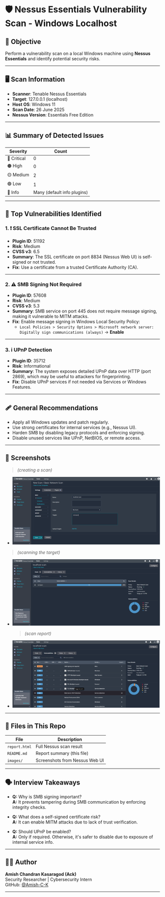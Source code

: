 # 🛡️ Nessus Essentials Vulnerability Scan - Windows Localhost

## 📌 Objective
Perform a vulnerability scan on a local Windows machine using **Nessus Essentials** and identify potential security risks.

---

## 🖥️ Scan Information

- **Scanner**: Tenable Nessus Essentials
- **Target**: 127.0.0.1 (localhost)
- **Host OS**: Windows 11
- **Scan Date**: 26 June 2025
- **Nessus Version**: Essentials Free Edition

---

## 📊 Summary of Detected Issues

| Severity  | Count |
|-----------|-------|
| 🔴 Critical | 0     |
| 🟠 High     | 0     |
| 🟡 Medium   | 2     |
| 🟢 Low      | 1     |
| 🧪 Info     | Many (default info plugins)

---

## 🚨 Top Vulnerabilities Identified

### 1. ❗ **SSL Certificate Cannot Be Trusted**
- **Plugin ID**: 51192
- **Risk**: Medium
- **CVSS v3**: 6.5
- **Summary**: The SSL certificate on port 8834 (Nessus Web UI) is self-signed or not trusted.
- **Fix**: Use a certificate from a trusted Certificate Authority (CA).

---

### 2. ⚠️ **SMB Signing Not Required**
- **Plugin ID**: 57608
- **Risk**: Medium
- **CVSS v3**: 5.3
- **Summary**: SMB service on port 445 does not require message signing, making it vulnerable to MITM attacks.
- **Fix**: Enable message signing in Windows Local Security Policy:
  - `Local Policies > Security Options > Microsoft network server: Digitally sign communications (always)` → **Enable**

---

### 3. ℹ️ **UPnP Detection**
- **Plugin ID**: 35712
- **Risk**: Informational
- **Summary**: The system exposes detailed UPnP data over HTTP (port 2869), which may be useful to attackers for fingerprinting.
- **Fix**: Disable UPnP services if not needed via Services or Windows Features.

---

## 🩹 General Recommendations

- Apply all Windows updates and patch regularly.
- Use strong certificates for internal services (e.g., Nessus UI).
- Harden SMB by disabling legacy protocols and enforcing signing.
- Disable unused services like UPnP, NetBIOS, or remote access.

---

## 📸 Screenshots

> *(creating a scan)*
- ![img](https://github.com/Amish-C-K/Elevate-Labs--task3/blob/main/images/t3-3.png)
> *(scanning the target)*
- ![img](https://github.com/Amish-C-K/Elevate-Labs--task3/blob/main/images/t3-4.png)
  > *(scan report)*
- ![img](https://github.com/Amish-C-K/Elevate-Labs--task3/blob/main/images/t3-5.png)

---

## 📁 Files in This Repo

| File                   | Description                        |
|------------------------|------------------------------------|
| `report.html`           | Full Nessus scan result            |
| `README.md`            | Report summary (this file)         |
| `images/`         | Screenshots from Nessus Web UI     |

---

## 🗣️ Interview Takeaways

- **Q:** Why is SMB signing important?  
  **A:** It prevents tampering during SMB communication by enforcing integrity checks.

- **Q:** What does a self-signed certificate risk?  
  **A:** It can enable MITM attacks due to lack of trust verification.

- **Q:** Should UPnP be enabled?  
  **A:** Only if required. Otherwise, it's safer to disable due to exposure of internal service info.

---

## 👨‍💻 Author

**Amish Chandran Kasaragod (Ack)**  
Security Researcher | Cybersecurity Intern  
GitHub: [@Amish-C-K](https://github.com/Amish-C-K)

---

